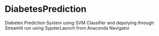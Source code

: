 # DiabetesPrediction
Diabetes Prediction System using SVM Classifier and depolying through Streamlit run using SypderLaunch from Anaconda Navigator 
